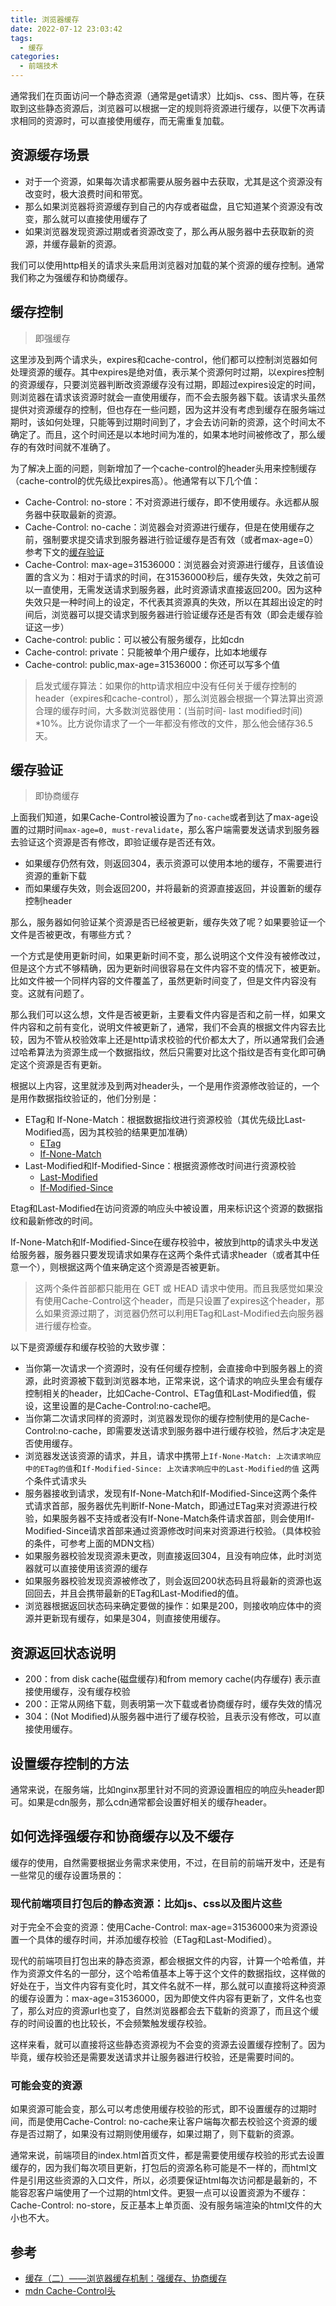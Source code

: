 ```yaml
---
title: 浏览器缓存
date: 2022-07-12 23:03:42
tags: 
  - 缓存
categories:
  - 前端技术
---
```


通常我们在页面访问一个静态资源（通常是get请求）比如js、css、图片等，在获取到这些静态资源后，浏览器可以根据一定的规则将资源进行缓存，以便下次再请求相同的资源时，可以直接使用缓存，而无需重复加载。

<!-- more -->

## 资源缓存场景

- 对于一个资源，如果每次请求都需要从服务器中去获取，尤其是这个资源没有改变时，极大浪费时间和带宽。
- 那么如果浏览器将资源缓存到自己的内存或者磁盘，且它知道某个资源没有改变，那么就可以直接使用缓存了
- 如果浏览器发现资源过期或者资源改变了，那么再从服务器中去获取新的资源，并缓存最新的资源。

我们可以使用http相关的请求头来启用浏览器对加载的某个资源的缓存控制。通常我们称之为强缓存和协商缓存。

## 缓存控制

> 即强缓存

这里涉及到两个请求头，expires和cache-control，他们都可以控制浏览器如何处理资源的缓存。其中expires是绝对值，表示某个资源何时过期，以expires控制的资源缓存，只要浏览器判断改资源缓存没有过期，即超过expires设定的时间，则浏览器在请求该资源时就会一直使用缓存，而不会去服务器下载。该请求头虽然提供对资源缓存的控制，但也存在一些问题，因为这并没有考虑到缓存在服务端过期时，该如何处理，只能等到过期时间到了，才会去访问新的资源，这个时间太不确定了。而且，这个时间还是以本地时间为准的，如果本地时间被修改了，那么缓存的有效时间就不准确了。

为了解决上面的问题，则新增加了一个cache-control的header头用来控制缓存（cache-control的优先级比expires高）。他通常有以下几个值：

- Cache-Control: no-store：不对资源进行缓存，即不使用缓存。永远都从服务器中获取最新的资源。
- Cache-Control: no-cache：浏览器会对资源进行缓存，但是在使用缓存之前，强制要求提交请求到服务器进行验证缓存是否有效（或者max-age=0）参考下文的[缓存验证](#缓存验证)
- Cache-Control: max-age=31536000：浏览器会对资源进行缓存，且该值设置的含义为：相对于请求的时间，在31536000秒后，缓存失效，失效之前可以一直使用，无需发送请求到服务器，此时资源请求直接返回200。因为这种失效只是一种时间上的设定，不代表其资源真的失效，所以在其超出设定的时间后，浏览器可以提交请求到服务器进行验证缓存还是否有效（即会走缓存验证这一步）
- Cache-control: public：可以被公有服务缓存，比如cdn
- Cache-control: private：只能被单个用户缓存，比如本地缓存
- Cache-control: public,max-age=31536000：你还可以写多个值

> 启发式缓存算法：如果你的http请求相应中没有任何关于缓存控制的header（expires和cache-control），那么浏览器会根据一个算法算出资源合理的缓存时间，大多数浏览器使用：(当前时间- last modified时间) *10%。比方说你请求了一个一年都没有修改的文件，那么他会储存36.5天。

## 缓存验证

> 即协商缓存

上面我们知道，如果Cache-Control被设置为了`no-cache`或者到达了max-age设置的过期时间`max-age=0, must-revalidate`，那么客户端需要发送请求到服务器去验证这个资源是否有修改，即验证缓存是否还有效。

- 如果缓存仍然有效，则返回304，表示资源可以使用本地的缓存，不需要进行资源的重新下载
- 而如果缓存失效，则会返回200，并将最新的资源直接返回，并设置新的缓存控制header

那么，服务器如何验证某个资源是否已经被更新，缓存失效了呢？如果要验证一个文件是否被更改，有哪些方式？

一个方式是使用更新时间，如果更新时间不变，那么说明这个文件没有被修改过，但是这个方式不够精确，因为更新时间很容易在文件内容不变的情况下，被更新。比如文件被一个同样内容的文件覆盖了，虽然更新时间变了，但是文件内容没有变。这就有问题了。

那么我们可以这么想，文件是否被更新，主要看文件内容是否和之前一样，如果文件内容和之前有变化，说明文件被更新了，通常，我们不会真的根据文件内容去比较，因为不管从校验效率上还是http请求校验的代价都太大了，所以通常我们会通过哈希算法为资源生成一个数据指纹，然后只需要对比这个指纹是否有变化即可确定这个资源是否有更新。

根据以上内容，这里就涉及到两对header头，一个是用作资源修改验证的，一个是用作数据指纹验证的，他们分别是：

- ETag和 If-None-Match：根据数据指纹进行资源校验（其优先级比Last-Modified高，因为其校验的结果更加准确）
  - [ETag](https://developer.mozilla.org/zh-CN/docs/Web/HTTP/Headers/ETag)
  - [If-None-Match](https://developer.mozilla.org/zh-CN/docs/Web/HTTP/Headers/If-None-Match)
- Last-Modified和If-Modified-Since：根据资源修改时间进行资源校验
  - [Last-Modified](https://developer.mozilla.org/zh-CN/docs/Web/HTTP/Headers/Last-Modified)
  - [If-Modified-Since](https://developer.mozilla.org/zh-CN/docs/Web/HTTP/Headers/If-Modified-Since)

Etag和Last-Modified在访问资源的响应头中被设置，用来标识这个资源的数据指纹和最新修改的时间。

If-None-Match和If-Modified-Since在缓存校验中，被放到http的请求头中发送给服务器，服务器只要发现请求如果存在这两个条件式请求header（或者其中任意一个），则根据这两个值来确定这个资源是否被更新。

> 这两个条件首部都只能用在 GET 或 HEAD 请求中使用。而且我感觉如果没有使用Cache-Control这个header，而是只设置了expires这个header，那么如果资源过期了，浏览器仍然可以利用ETag和Last-Modified去向服务器进行缓存检查。

以下是资源缓存和缓存校验的大致步骤：

- 当你第一次请求一个资源时，没有任何缓存控制，会直接命中到服务器上的资源，此时资源被下载到浏览器本地，正常来说，这个请求的响应头里会有缓存控制相关的header，比如Cache-Control、ETag值和Last-Modified值，假设，这里设置的是Cache-Control:no-cache吧。
- 当你第二次请求同样的资源时，浏览器发现你的缓存控制使用的是Cache-Control:no-cache，即需要发送请求到服务器中进行缓存校验，然后才决定是否使用缓存。
- 浏览器发送该资源的请求，并且，请求中携带上`If-None-Match: 上次请求响应中的ETag的值`和`If-Modified-Since: 上次请求响应中的Last-Modified的值` 这两个条件式请求头
- 服务器接收到请求，发现有If-None-Match和If-Modified-Since这两个条件式请求首部，服务器优先判断If-None-Match，即通过ETag来对资源进行校验，如果服务器不支持或者没有If-None-Match条件请求首部，则会使用If-Modified-Since请求首部来通过资源修改时间来对资源进行校验。（具体校验的条件，可参考上面的MDN文档）
- 如果服务器校验发现资源未更改，则直接返回304，且没有响应体，此时浏览器就可以直接使用该资源的缓存
- 如果服务器校验发现资源被修改了，则会返回200状态码且将最新的资源也返回回去，并且会携带最新的ETag和Last-Modified的值。
- 浏览器根据返回状态码来确定要做的操作：如果是200，则接收响应体中的资源并更新现有缓存，如果是304，则直接使用缓存。

## 资源返回状态说明

- 200：from disk cache(磁盘缓存)和from memory cache(内存缓存) 表示直接使用缓存，没有缓存校验
- 200：正常从网络下载，则表明第一次下载或者协商缓存时，缓存失效的情况
- 304：(Not Modified)从服务器中进行了缓存校验，且表示没有修改，可以直接使用缓存。

## 设置缓存控制的方法

通常来说，在服务端，比如nginx那里针对不同的资源设置相应的响应头header即可。如果是cdn服务，那么cdn通常都会设置好相关的缓存header。

## 如何选择强缓存和协商缓存以及不缓存

缓存的使用，自然需要根据业务需求来使用，不过，在目前的前端开发中，还是有一些常见的缓存设置场景的：

### 现代前端项目打包后的静态资源：比如js、css以及图片这些

对于完全不会变的资源：使用Cache-Control: max-age=31536000来为资源设置一个具体的缓存时间，并添加缓存校验（ETag和Last-Modified）。

现代的前端项目打包出来的静态资源，都会根据文件的内容，计算一个哈希值，并作为资源文件名的一部分，这个哈希值基本上等于这个文件的数据指纹，这样做的好处在于，当文件内容有变化时，其文件名就不一样，那么就可以直接将这种资源的缓存设置为：max-age=31536000，因为即使文件内容有更新了，文件名也变了，那么对应的资源url也变了，自然浏览器都会去下载新的资源了，而且这个缓存的时间设置的也比较长，不会频繁触发缓存校验。

这样来看，就可以直接将这些静态资源视为不会变的资源去设置缓存控制了。因为毕竟，缓存校验还是需要发送请求并让服务器进行校验，还是需要时间的。

### 可能会变的资源

如果资源可能会变，那么可以考虑使用缓存校验的形式，即不设置缓存的过期时间，而是使用Cache-Control: no-cache来让客户端每次都去校验这个资源的缓存是否过期了，如果没有过期则使用缓存，如果过期了，则下载新的资源。

通常来说，前端项目的index.html首页文件，都是需要使用缓存校验的形式去设置缓存的，因为我们每次项目更新，打包后的资源名称可能是不一样的，而html文件是引用这些资源的入口文件，所以，必须要保证html每次访问都是最新的，不能容忍客户端使用了一个过期的html文件。更狠一点可以设置资源为不缓存：Cache-Control: no-store，反正基本上单页面、没有服务端渲染的html文件的大小也不大。

## 参考

- [缓存（二）——浏览器缓存机制：强缓存、协商缓存](https://github.com/amandakelake/blog/issues/41)
- [mdn Cache-Control头](https://developer.mozilla.org/zh-CN/docs/Web/HTTP/Headers/Cache-Control)